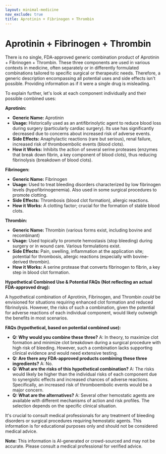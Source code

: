 ```yaml
---
layout: minimal-medicine
nav_exclude: true
title: Aprotinin + Fibrinogen + Thrombin
---
```


# Aprotinin + Fibrinogen + Thrombin

There is no single, FDA-approved generic combination product of Aprotinin + Fibrinogen + Thrombin.  These three components are used in various contexts in medicine, often separately or in differently formulated combinations tailored to specific surgical or therapeutic needs.  Therefore, a generic description encompassing all potential uses and side effects isn't possible.  Providing information as if it were a single drug is misleading.

To explain further, let's look at each component individually and their possible combined uses:


**Aprotinin:**

* **Generic Name:** Aprotinin
* **Usage:**  Historically used as an antifibrinolytic agent to reduce blood loss during surgery (particularly cardiac surgery).  Its use has significantly decreased due to concerns about increased risk of adverse events.
* **Side Effects:**  Anaphylactic reactions (rare but serious), renal failure, increased risk of thromboembolic events (blood clots).
* **How it Works:** Inhibits the action of several serine proteases (enzymes that break down fibrin, a key component of blood clots), thus reducing fibrinolysis (breakdown of blood clots).


**Fibrinogen:**

* **Generic Name:** Fibrinogen
* **Usage:** Used to treat bleeding disorders characterized by low fibrinogen levels (hypofibrinogenemia). Also used in some surgical procedures to promote clotting.
* **Side Effects:**  Thrombosis (blood clot formation), allergic reactions.
* **How it Works:**  A clotting factor; crucial for the formation of stable blood clots.


**Thrombin:**

* **Generic Name:** Thrombin (various forms exist, including bovine and recombinant)
* **Usage:**  Used topically to promote hemostasis (stop bleeding) during surgery or in wound care.  Various formulations exist.
* **Side Effects:**  Pain, swelling, inflammation at the application site; potential for thrombosis, allergic reactions (especially with bovine-derived thrombin).
* **How it Works:**  A serine protease that converts fibrinogen to fibrin, a key step in blood clot formation.


**Hypothetical Combined Use & Potential FAQs (Not reflecting an actual FDA-approved drug):**

A hypothetical combination of Aprotinin, Fibrinogen, and Thrombin *could* be envisioned for situations requiring enhanced clot formation and reduced fibrinolysis. However, the risks of such a combination, given the potential for adverse reactions of each individual component, would likely outweigh the benefits in most scenarios.


**FAQs (hypothetical, based on potential combined use):**

* **Q: Why would you combine these three?** A: In theory, to maximize clot formation and minimize clot breakdown during a surgical procedure with high risk of bleeding.  However, such a combination lacks supporting clinical evidence and would need extensive testing.
* **Q: Are there any FDA-approved products combining these three ingredients?** A: No.
* **Q: What are the risks of this hypothetical combination?** A:  The risks would likely be higher than the individual risks of each component due to synergistic effects and increased chances of adverse reactions.  Specifically, an increased risk of thromboembolic events would be a major concern.
* **Q: What are the alternatives?** A: Several other hemostatic agents are available with different mechanisms of action and risk profiles.  The selection depends on the specific clinical situation.


It's crucial to consult medical professionals for any treatment of bleeding disorders or surgical procedures requiring hemostatic agents. This information is for educational purposes only and should not be considered medical advice.


**Note:** This information is AI-generated or crowd-sourced and may not be accurate. Please consult a medical professional for verified advice.